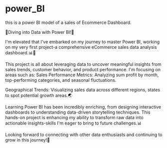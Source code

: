 # power_BI
this is a power BI model of a sales of Ecommerce Dashboard.  

🚀Diving into Data with Power BI!🚀

I'm elevated that I've embarked on my journey to master Power BI, working on my very first project-a comprehensive eCommerce sales data analysis dashboard.📊💼

This project is all about leveraging data to uncover meaningful insights from sales trends, customer behavior, and product performance. I'm focusing on areas such as: Sales Performance Metrics: Analyzing sum profit by month, top-performing categories, and seasonal fluctuations.

Geographical Trends: Visualizing sales data across different regions, states to spot potential growth areas.🌏

Learning Power BI has been incredibly enriching, from designing interactive dashboards to understanding data-driven storytelling techniques. This hands-on project is enhancing my ability to transform raw data into actionable insights-skills I'm eager to bring to future challenges.📊

Looking forward to connecting with other data enthusiasts and continuing to grow in this journey!🚀
